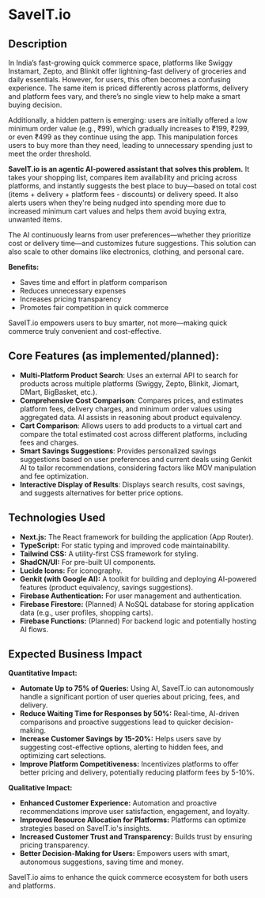
# SaveIT.io

## Description

In India’s fast-growing quick commerce space, platforms like Swiggy Instamart, Zepto, and Blinkit offer lightning-fast delivery of groceries and daily essentials. However, for users, this often becomes a confusing experience. The same item is priced differently across platforms, delivery and platform fees vary, and there’s no single view to help make a smart buying decision.

Additionally, a hidden pattern is emerging: users are initially offered a low minimum order value (e.g., ₹99), which gradually increases to ₹199, ₹299, or even ₹499 as they continue using the app. This manipulation forces users to buy more than they need, leading to unnecessary spending just to meet the order threshold.

**SaveIT.io is an agentic AI-powered assistant that solves this problem.** It takes your shopping list, compares item availability and pricing across platforms, and instantly suggests the best place to buy—based on total cost (items + delivery + platform fees - discounts) or delivery speed. It also alerts users when they're being nudged into spending more due to increased minimum cart values and helps them avoid buying extra, unwanted items.

The AI continuously learns from user preferences—whether they prioritize cost or delivery time—and customizes future suggestions. This solution can also scale to other domains like electronics, clothing, and personal care.

**Benefits:**
- Saves time and effort in platform comparison
- Reduces unnecessary expenses
- Increases pricing transparency
- Promotes fair competition in quick commerce

SaveIT.io empowers users to buy smarter, not more—making quick commerce truly convenient and cost-effective.

## Core Features (as implemented/planned):

- **Multi-Platform Product Search**: Uses an external API to search for products across multiple platforms (Swiggy, Zepto, Blinkit, Jiomart, DMart, BigBasket, etc.).
- **Comprehensive Cost Comparison**: Compares prices, and estimates platform fees, delivery charges, and minimum order values using aggregated data. AI assists in reasoning about product equivalency.
- **Cart Comparison**: Allows users to add products to a virtual cart and compare the total estimated cost across different platforms, including fees and charges.
- **Smart Savings Suggestions**: Provides personalized savings suggestions based on user preferences and current deals using Genkit AI to tailor recommendations, considering factors like MOV manipulation and fee optimization.
- **Interactive Display of Results**: Displays search results, cost savings, and suggests alternatives for better price options.

## Technologies Used

- **Next.js:** The React framework for building the application (App Router).
- **TypeScript:** For static typing and improved code maintainability.
- **Tailwind CSS:** A utility-first CSS framework for styling.
- **ShadCN/UI:** For pre-built UI components.
- **Lucide Icons:** For iconography.
- **Genkit (with Google AI):** A toolkit for building and deploying AI-powered features (product equivalency, savings suggestions).
- **Firebase Authentication:** For user management and authentication.
- **Firebase Firestore:** (Planned) A NoSQL database for storing application data (e.g., user profiles, shopping carts).
- **Firebase Functions:** (Planned) For backend logic and potentially hosting AI flows.

## Expected Business Impact

**Quantitative Impact:**
- **Automate Up to 75% of Queries:** Using AI, SaveIT.io can autonomously handle a significant portion of user queries about pricing, fees, and delivery.
- **Reduce Waiting Time for Responses by 50%:** Real-time, AI-driven comparisons and proactive suggestions lead to quicker decision-making.
- **Increase Customer Savings by 15-20%:** Helps users save by suggesting cost-effective options, alerting to hidden fees, and optimizing cart selections.
- **Improve Platform Competitiveness:** Incentivizes platforms to offer better pricing and delivery, potentially reducing platform fees by 5-10%.

**Qualitative Impact:**
- **Enhanced Customer Experience:** Automation and proactive recommendations improve user satisfaction, engagement, and loyalty.
- **Improved Resource Allocation for Platforms:** Platforms can optimize strategies based on SaveIT.io's insights.
- **Increased Customer Trust and Transparency:** Builds trust by ensuring pricing transparency.
- **Better Decision-Making for Users:** Empowers users with smart, autonomous suggestions, saving time and money.

SaveIT.io aims to enhance the quick commerce ecosystem for both users and platforms.

